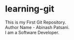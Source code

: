 # learning-git
This is my First Git Repository.
<br/>
Author Name - Abinash Patsani.
<br>
I am a Software Developer.
